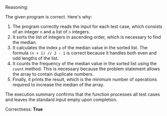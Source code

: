 Reasoning:

The given program is correct. Here's why:

1.  The program correctly reads the input for each test case, which consists of an integer `n` and a list of `n` integers.
2.  It sorts the list of integers in ascending order, which is necessary to find the median.
3.  It calculates the index `p` of the median value in the sorted list. The formula `(n + 1) // 2 - 1` is correct because it handles both even and odd lengths of the list.
4.  It counts the frequency of the median value in the sorted list using the `count` method. This is necessary because the problem statement allows the array to contain duplicate numbers.
5.  Finally, it prints the result, which is the minimum number of operations required to increase the median of the array.

The execution summary confirms that the function processes all test cases and leaves the standard input empty upon completion.

Correctness: **True**